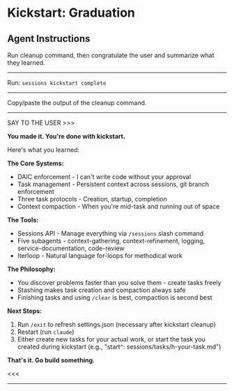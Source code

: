 # Kickstart: Graduation

## Agent Instructions

Run cleanup command, then congratulate the user and summarize what they learned.

---

Run: `sessions kickstart complete`

---

Copy/paste the output of the cleanup command.

---

SAY TO THE USER >>>

**You made it. You're done with kickstart.**

Here's what you learned:

**The Core Systems:**

- DAIC enforcement - I can't write code without your approval
- Task management - Persistent context across sessions, git branch enforcement
- Three task protocols - Creation, startup, completion
- Context compaction - When you're mid-task and running out of space

**The Tools:**

- Sessions API - Manage everything via `/sessions` slash command
- Five subagents - context-gathering, context-refinement, logging, service-documentation, code-review
- Iterloop - Natural language for-loops for methodical work

**The Philosophy:**

- You discover problems faster than you solve them - create tasks freely
- Stashing makes task creation and compaction always safe
- Finishing tasks and using `/clear` is best, compaction is second best

**Next Steps:**

1. Run `/exit` to refresh settings.json (necessary after kickstart cleanup)
2. Restart (run `claude`)
3. Either create new tasks for your actual work, or start the task you created during kickstart (e.g., "start^: sessions/tasks/h-your-task.md")

**That's it. Go build something.**

<<<

---
